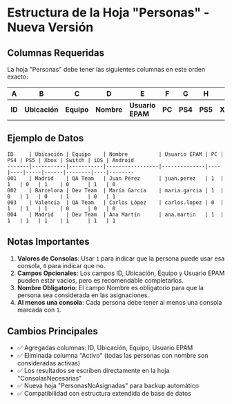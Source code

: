 # Estructura de la Hoja "Personas" - Nueva Versión

## Columnas Requeridas

La hoja "Personas" debe tener las siguientes columnas en este orden exacto:

| A | B | C | D | E | F | G | H | I | J | K | L |
|---|---|---|---|---|---|---|---|---|---|---|---|
| **ID** | **Ubicación** | **Equipo** | **Nombre** | **Usuario EPAM** | **PC** | **PS4** | **PS5** | **Xbox** | **Switch** | **iOS** | **Android** |

## Ejemplo de Datos

```
ID     | Ubicación | Equipo    | Nombre          | Usuario EPAM | PC | PS4 | PS5 | Xbox | Switch | iOS | Android
-------|-----------|-----------|-----------------|--------------|----|----|-----|------|--------|----|--------
001    | Madrid    | QA Team   | Juan Pérez      | juan.perez   | 1  | 1   | 0   | 1    | 0      | 1   | 0
002    | Barcelona | Dev Team  | María García    | maria.garcia | 1  | 0   | 1   | 0    | 1      | 0   | 1
003    | Valencia  | QA Team   | Carlos López    | carlos.lopez | 0  | 1   | 1   | 1    | 0      | 0   | 0
004    | Madrid    | Dev Team  | Ana Martín      | ana.martin   | 1  | 1   | 1   | 1    | 1      | 1   | 1
```

## Notas Importantes

1. **Valores de Consolas**: Usar `1` para indicar que la persona puede usar esa consola, `0` para indicar que no.
2. **Campos Opcionales**: Los campos ID, Ubicación, Equipo y Usuario EPAM pueden estar vacíos, pero es recomendable completarlos.
3. **Nombre Obligatorio**: El campo Nombre es obligatorio para que la persona sea considerada en las asignaciones.
4. **Al menos una consola**: Cada persona debe tener al menos una consola marcada con `1`.

## Cambios Principales

- ✅ Agregadas columnas: ID, Ubicación, Equipo, Usuario EPAM
- ✅ Eliminada columna "Activo" (todas las personas con nombre son consideradas activas)
- ✅ Los resultados se escriben directamente en la hoja "ConsolasNecesarias"
- ✅ Nueva hoja "PersonasNoAsignadas" para backup automático
- ✅ Compatibilidad con estructura extendida de base de datos
